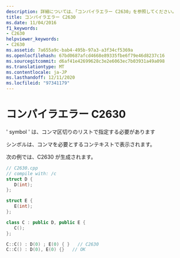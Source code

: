 ```yaml
---
description: 詳細については、「コンパイラエラー C2630」を参照してください。
title: コンパイラエラー C2630
ms.date: 11/04/2016
f1_keywords:
- C2630
helpviewer_keywords:
- C2630
ms.assetid: 7a655a9c-bab4-495b-97a3-a3f34cf5369a
ms.openlocfilehash: 67bd0687afcd4668e89335fbe6f79e46d8237c16
ms.sourcegitcommit: d6af41e42699628c3e2e6063ec7b03931a49a098
ms.translationtype: MT
ms.contentlocale: ja-JP
ms.lasthandoff: 12/11/2020
ms.locfileid: "97341179"
---
```

# <a name="compiler-error-c2630"></a>コンパイラエラー C2630

' symbol ' は、コンマ区切りのリストで指定する必要があります

シンボルは、コンマを必要とするコンテキストで表示されます。

次の例では、C2630 が生成されます。

```cpp
// C2630.cpp
// compile with: /c
struct D {
   D(int);
};

struct E {
   E(int);
};

class C : public D, public E {
   C();
};

C::C() : D(0) ; E(0) { }   // C2630
C::C() : D(0), E(0) {}   // OK
```
